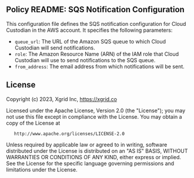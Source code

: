## Policy README: SQS Notification Configuration

This configuration file defines the SQS notification configuration for Cloud Custodian in the AWS account. It specifies the following parameters:

- `queue_url`: The URL of the Amazon SQS queue to which Cloud Custodian will send notifications.
- `role`: The Amazon Resource Name (ARN) of the IAM role that Cloud Custodian will use to send notifications to the SQS queue.
- `from_address`: The email address from which notifications will be sent.

## License

Copyright (c) 2023, Xgrid Inc, https://xgrid.co

Licensed under the Apache License, Version 2.0 (the "License");
you may not use this file except in compliance with the License.
You may obtain a copy of the License at

       http://www.apache.org/licenses/LICENSE-2.0

Unless required by applicable law or agreed to in writing, software
distributed under the License is distributed on an "AS IS" BASIS,
WITHOUT WARRANTIES OR CONDITIONS OF ANY KIND, either express or implied.
See the License for the specific language governing permissions and
limitations under the License.
